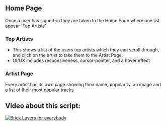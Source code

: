 ## Home Page

Once a user has signed-in they are taken to the Home Page where one list appear 'Top Artists'

### Top Artists

- This shows a list of the users top artists which they can scroll through, and click on the artist to take them to the Artist Page.
- UI/UX includes responsiveness, cursor-pointer, and a hover effect

### Artist Page

Every artist has its own page showing their name, popularity, an image and a list of their most popular tracks

## Video about this script:

[![Brick Layers for everybody](https://img.youtube.com/vi/qqJOa46OTTs/maxresdefault.jpg)](https://www.youtube.com/watch?v=qqJOa46OTTs)

